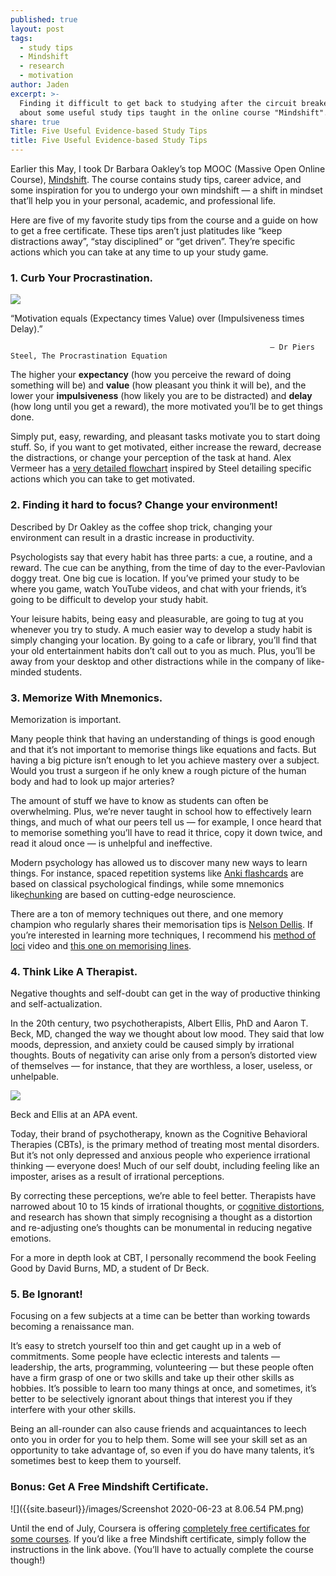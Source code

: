 ```yaml
---
published: true
layout: post
tags:
  - study tips
  - Mindshift
  - research
  - motivation
author: Jaden
excerpt: >-
  Finding it difficult to get back to studying after the circuit breaker? Learn
  about some useful study tips taught in the online course "Mindshift". 
share: true
Title: Five Useful Evidence-based Study Tips
title: Five Useful Evidence-based Study Tips
---
```


Earlier this May, I took Dr Barbara Oakley’s top MOOC (Massive Open Online Course), [Mindshift](https://www.classcentral.com/course/mindshift-8289). The course contains study tips, career advice, and some inspiration for you to undergo your own mindshift — a shift in mindset that’ll help you in your personal, academic, and professional life.

Here are five of my favorite study tips from the course and a guide on how to get a free certificate. These tips aren’t just platitudes like “keep distractions away”, “stay disciplined” or “get driven”. They’re specific actions which you can take at any time to up your study game.

### 1. Curb Your Procrastination.

![]({{site.baseurl}}/images/howtogetmotivated-1920x1080.png)

 “Motivation equals (Expectancy times Value) over (Impulsiveness times Delay).”

                                                              — Dr Piers Steel, The Procrastination Equation

The higher your **expectancy** (how you perceive the reward of doing something will be) and **value** (how pleasant you think it will be), and the lower your **impulsiveness** (how likely you are to be distracted) and **delay** (how long until you get a reward), the more motivated you’ll be to get things done.

Simply put, easy, rewarding, and pleasant tasks motivate you to start doing stuff. So, if you want to get motivated, either increase the reward, decrease the distractions, or change your perception of the task at hand. Alex Vermeer has a [very detailed flowchart](https://alexvermeer.com/getmotivated/) inspired by Steel detailing specific actions which you can take to get motivated.

### 2. Finding it hard to focus? Change your environment!

Described by Dr Oakley as the coffee shop trick, changing your environment can result in a drastic increase in productivity.

Psychologists say that every habit has three parts: a cue, a routine, and a reward. The cue can be anything, from the time of day to the ever-Pavlovian doggy treat. One big cue is location. If you’ve primed your study to be where you game, watch YouTube videos, and chat with your friends, it’s going to be difficult to develop your study habit. 

Your leisure habits, being easy and pleasurable, are going to tug at you whenever you try to study. A much easier way to develop a study habit is simply changing your location. By going to a cafe or library, you’ll find that your old entertainment habits don’t call out to you as much. Plus, you’ll be away from your desktop and other distractions while in the company of like-minded students. 

### 3. Memorize With Mnemonics.

Memorization is important.

Many people think that having an understanding of things is good enough and that it’s not important to memorise things like equations and facts. But having a big picture isn’t enough to let you achieve mastery over a subject. Would you trust a surgeon if he only knew a rough picture of the human body and had to look up major arteries?

The amount of stuff we have to know as students can often be overwhelming. Plus, we’re never taught in school how to effectively learn things, and much of what our peers tell us — for example, I once heard that to memorise something you’ll have to read it thrice, copy it down twice, and read it aloud once — is unhelpful and ineffective.

Modern psychology has allowed us to discover many new ways to learn things. For instance, spaced repetition systems like [Anki flashcards](https://apps.ankiweb.net/) are based on classical psychological findings, while some mnemonics like[chunking](https://www.verywellmind.com/chunking-how-can-this-technique-improve-your-memory-2794969) are based on cutting-edge neuroscience.

There are a ton of memory techniques out there, and one memory champion who regularly shares their memorisation tips is [Nelson Dellis](https://www.youtube.com/user/punknellis14). If you’re interested in learning more techniques, I recommend his [method of loci](https://www.youtube.com/watch?v=k8k_rNTDjJM) video and [this one on memorising lines](https://www.youtube.com/watch?v=k8k_rNTDjJM).

### 4. Think Like A Therapist.

Negative thoughts and self-doubt can get in the way of productive thinking and self-actualization.

In the 20th century, two psychotherapists, Albert Ellis, PhD and Aaron T. Beck, MD, changed the way we thought about low mood. They said that low moods, depression, and anxiety could be caused simply by irrational thoughts. Bouts of negativity can arise only from a person’s distorted view of themselves — for instance, that they are worthless, a loser, useless, or unhelpable.

![]({{site.baseurl}}/images/unnamed.jpg)

Beck and Ellis at an APA event.

Today, their brand of psychotherapy, known as the Cognitive Behavioral Therapies (CBTs), is the primary method of treating most mental disorders. But it’s not only depressed and anxious people who experience irrational thinking — everyone does! Much of our self doubt, including feeling like an imposter, arises as a result of irrational perceptions.

By correcting these perceptions, we’re able to feel better. Therapists have narrowed about 10 to 15 kinds of irrational thoughts, or [cognitive distortions](https://psychcentral.com/lib/15-common-cognitive-distortions/), and research has shown that simply recognising a thought as a distortion and re-adjusting one’s thoughts can be monumental in reducing negative emotions.

For a more in depth look at CBT, I personally recommend the book Feeling Good by David Burns, MD, a student of Dr Beck.

### 5. Be Ignorant!

Focusing on a few subjects at a time can be better than working towards becoming a renaissance man.

It’s easy to stretch yourself too thin and get caught up in a web of commitments. Some people have eclectic interests and talents — leadership, the arts, programming, volunteering — but these people often have a firm grasp of one or two skills and take up their other skills as hobbies. It’s possible to learn too many things at once, and sometimes, it’s better to be selectively ignorant about things that interest you if they interfere with your other skills.

Being an all-rounder can also cause friends and acquaintances to leech onto you in order for you to help them. Some will see your skill set as an opportunity to take advantage of, so even if you do have many talents, it’s sometimes best to keep them to yourself.

### Bonus: Get A Free Mindshift Certificate.

![]({{site.baseurl}}/images/Screenshot 2020-06-23 at 8.06.54 PM.png)

Until the end of July, Coursera is offering [completely free certificates for some courses](https://www.classcentral.com/report/coursera-free-certificate-covid-19/). If you’d like a free Mindshift certificate, simply follow the instructions in the link above. (You’ll have to actually complete the course though!)
